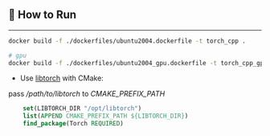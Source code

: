 ## :running: How to Run

---

```bash
docker build -f ./dockerfiles/ubuntu2004.dockerfile -t torch_cpp .

# gpu
docker build -f ./dockerfiles/ubuntu2004_gpu.dockerfile -t torch_cpp_gpu .
```

- Use [libtorch](https://pytorch.org/) with CMake:

pass _/path/to/libtorch_ to _CMAKE_PREFIX_PATH_

```cmake
    set(LIBTORCH_DIR "/opt/libtorch")
    list(APPEND CMAKE_PREFIX_PATH ${LIBTORCH_DIR})
    find_package(Torch REQUIRED)
```
